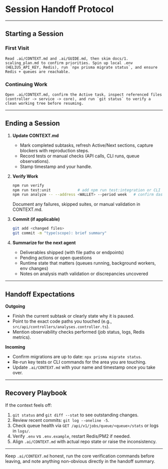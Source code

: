 # Session Handoff Protocol

---

## Starting a Session

### First Visit
```
Read .ai/CONTEXT.md and .ai/GUIDE.md, then skim docs/1. scaling_plan.md to confirm priorities. Spin up local .env (HELIUS_API_KEY, Redis), run `npx prisma migrate status`, and ensure Redis + queues are reachable.
```

### Continuing Work
```
Open .ai/CONTEXT.md, confirm the Active task, inspect referenced files (controller -> service -> core), and run `git status` to verify a clean working tree before resuming.
```

---

## Ending a Session

1. **Update CONTEXT.md**
   - Mark completed subtasks, refresh Active/Next sections, capture blockers with reproduction steps.
   - Record tests or manual checks (API calls, CLI runs, queue observations).
   - Stamp timestamp and your handle.

2. **Verify Work**
   ```bash
   npm run verify
   npm run test:unit            # add npm run test:integration or CLI flows when relevant
   npm run analyze -- --address <WALLET> --period week   # confirm dashboard analysis numbers remain sane
   ```
   Document any failures, skipped suites, or manual validation in CONTEXT.md.

3. **Commit (if applicable)**
   ```bash
   git add <changed files>
   git commit -m "type(scope): brief summary"
   ```

4. **Summarize for the next agent**
   - Deliverables shipped (with file paths or endpoints)
   - Pending actions or open questions
   - Runtime state that matters (queues running, background workers, env changes)
   - Notes on analysis math validation or discrepancies uncovered

---

## Handoff Expectations

**Outgoing**
- Finish the current subtask or clearly state why it is paused.
- Point to the exact code paths you touched (e.g., `src/api/controllers/analyses.controller.ts`).
- Mention observability checks performed (job status, logs, Redis metrics).

**Incoming**
- Confirm migrations are up to date: `npx prisma migrate status`.
- Re-run key tests or CLI commands for the area you are touching.
- Update `.ai/CONTEXT.md` with your name and timestamp once you take over.

---

## Recovery Playbook

If the context feels off:
1. `git status` and `git diff --stat` to see outstanding changes.
2. Review recent commits: `git log --oneline -5`.
3. Check queue health via `GET /api/v1/jobs/queue/<queue>/stats` or logs in `logs/`.
4. Verify `.env` vs `.env.example`, restart Redis/PM2 if needed.
5. Align `.ai/CONTEXT.md` with actual repo state or raise the inconsistency.

---

Keep `.ai/CONTEXT.md` honest, run the core verification commands before leaving, and note anything non-obvious directly in the handoff summary.
